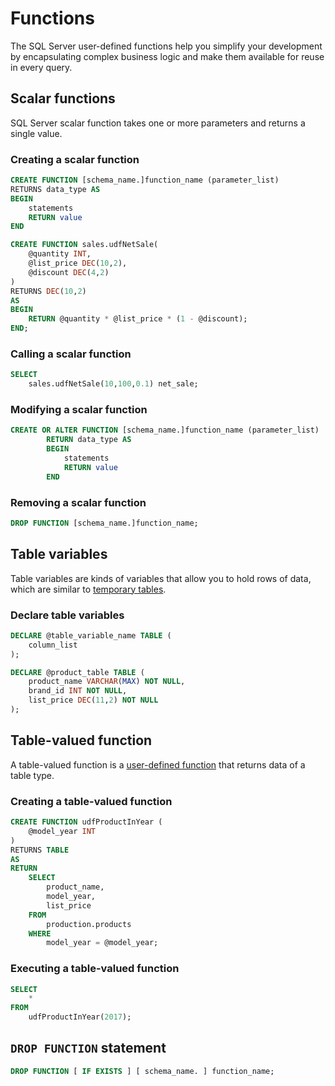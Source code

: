 # Functions

The SQL Server user-defined functions help you simplify your development by encapsulating complex business logic and make them available for reuse in every query.

## Scalar functions

SQL Server scalar function takes one or more parameters and returns a single value. 

### Creating a scalar function

```sql
CREATE FUNCTION [schema_name.]function_name (parameter_list)
RETURNS data_type AS
BEGIN
    statements
    RETURN value
END
```

```sql
CREATE FUNCTION sales.udfNetSale(
    @quantity INT,
    @list_price DEC(10,2),
    @discount DEC(4,2)
)
RETURNS DEC(10,2)
AS 
BEGIN
    RETURN @quantity * @list_price * (1 - @discount);
END;
```

### Calling a scalar function

```sql
SELECT 
    sales.udfNetSale(10,100,0.1) net_sale;
```

### Modifying a scalar function

```sql
CREATE OR ALTER FUNCTION [schema_name.]function_name (parameter_list)
        RETURN data_type AS
        BEGIN
            statements
            RETURN value
        END
```

### Removing a scalar function

```sql
DROP FUNCTION [schema_name.]function_name;
```

## Table variables

Table variables are kinds of variables that allow you to hold rows of data, which are similar to [temporary tables](https://www.sqlservertutorial.net/sql-server-basics/sql-server-temporary-tables/).

### Declare table variables

```sql
DECLARE @table_variable_name TABLE (
    column_list
);
```

```sql
DECLARE @product_table TABLE (
    product_name VARCHAR(MAX) NOT NULL,
    brand_id INT NOT NULL,
    list_price DEC(11,2) NOT NULL
);
```

## Table-valued function

A table-valued function is a [user-defined function](https://www.sqlservertutorial.net/sql-server-user-defined-functions/) that returns data of a table type. 

### Creating a table-valued function

```sql
CREATE FUNCTION udfProductInYear (
    @model_year INT
)
RETURNS TABLE
AS
RETURN
    SELECT 
        product_name,
        model_year,
        list_price
    FROM
        production.products
    WHERE
        model_year = @model_year;
```

### Executing a table-valued function

```sql
SELECT 
    * 
FROM 
    udfProductInYear(2017);
```

## `DROP FUNCTION` statement

```sql
DROP FUNCTION [ IF EXISTS ] [ schema_name. ] function_name;
```

